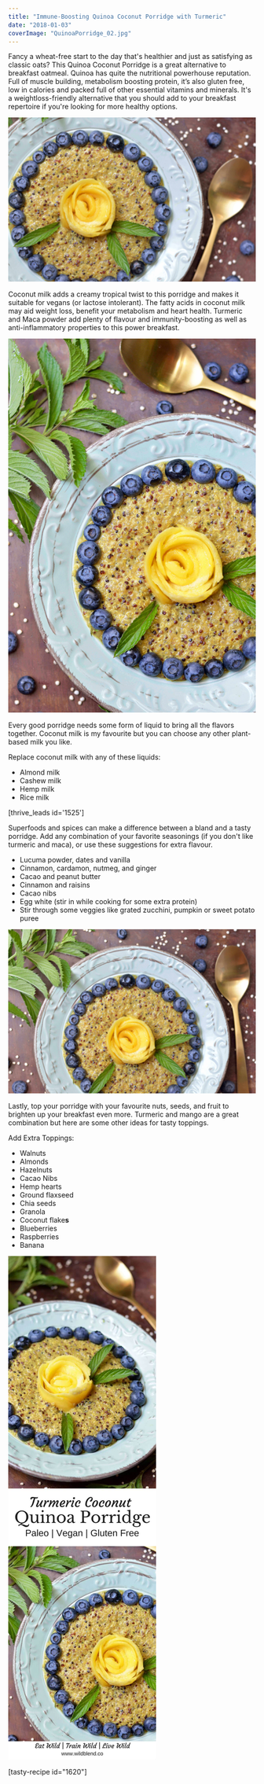 ```yaml
---
title: "Immune-Boosting Quinoa Coconut Porridge with Turmeric"
date: "2018-01-03"
coverImage: "QuinoaPorridge_02.jpg"
---
```


Fancy a wheat-free start to the day that's healthier and just as satisfying as classic oats? This Quinoa Coconut Porridge is a great alternative to breakfast oatmeal. Quinoa has quite the nutritional powerhouse reputation. Full of muscle building, metabolism boosting protein, it’s also gluten free, low in calories and packed full of other essential vitamins and minerals. It's a weightloss-friendly alternative that you should add to your breakfast repertoire if you're looking for more healthy options.

![](images/QuinoaPorridge_01.jpg)

Coconut milk adds a creamy tropical twist to this porridge and makes it suitable for vegans (or lactose intolerant). The fatty acids in coconut milk may aid weight loss, benefit your metabolism and heart health. Turmeric and Maca powder add plenty of flavour and immunity-boosting as well as anti-inflammatory properties to this power breakfast.

![Turmeric Coconut Quinoa Porridge](images/QuinoaPorridge_04.jpg)

Every good porridge needs some form of liquid to bring all the flavors together. Coconut milk is my favourite but you can choose any other plant-based milk you like.

Replace coconut milk with any of these liquids:

- Almond milk
- Cashew milk
- Hemp milk
- Rice milk

\[thrive\_leads id='1525'\]

Superfoods and spices can make a difference between a bland and a tasty porridge. Add any combination of your favorite seasonings (if you don't like turmeric and maca), or use these suggestions for extra flavour.

- Lucuma powder, dates and vanilla
- Cinnamon, cardamon, nutmeg, and ginger
- Cacao and peanut butter
- Cinnamon and raisins
- Cacao nibs
- Egg white (stir in while cooking for some extra protein)
- Stir through some veggies like grated zucchini, pumpkin or sweet potato puree

![Turmeric Coconut Quinoa Porridge](images/QuinoaPorridge_02.jpg)

Lastly, top your porridge with your favourite nuts, seeds, and fruit to brighten up your breakfast even more. Turmeric and mango are a great combination but here are some other ideas for tasty toppings.

Add Extra Toppings:

- Walnuts
- Almonds
- Hazelnuts
- Cacao Nibs
- Hemp hearts
- Ground flaxseed
- Chia seeds
- Granola
- Coconut flake**s**
- Blueberries
- Raspberries
- Banana

![](images/Quinoa-Coconut-Porridge-Pin.jpg)

\[tasty-recipe id="1620"\]
